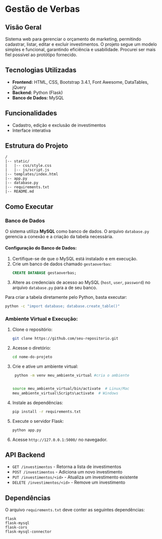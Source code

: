 # Gestão de Verbas

## Visão Geral
Sistema web para gerenciar o orçamento de marketing, permitindo cadastrar, listar, editar e excluir investimentos. O projeto segue um modelo simples e funcional, garantindo eficiência e usabilidade. Procurei ser mais fiel possível ao protótipo fornecido.

## Tecnologias Utilizadas
- **Frontend:** HTML, CSS, Bootstrap 3.4.1, Font Awesome, DataTables, jQuery
- **Backend:** Python (Flask)
- **Banco de Dados:** MySQL

## Funcionalidades
- Cadastro, edição e exclusão de investimentos
- Interface interativa

## Estrutura do Projeto
```
/
|-- static/
|   |-- css/style.css
|   |-- js/script.js
|-- templates/index.html
|-- app.py
|-- database.py
|-- requirements.txt
|-- README.md
```

## Como Executar

### Banco de Dados

O sistema utiliza **MySQL** como banco de dados. O arquivo `database.py` gerencia a conexão e a criação da tabela necessária.  

#### Configuração do Banco de Dados:
1. Certifique-se de que o MySQL está instalado e em execução.
2. Crie um banco de dados chamado `gestaoverbas`:
   ```sql
   CREATE DATABASE gestaoverbas;
   ```
3. Altere as credenciais de acesso ao MySQL (`host`, `user`, `password`) no arquivo `database.py` para a de seu banco.

Para criar a tabela diretamente pelo Python, basta executar:
```bash
python -c "import database; database.create_table()"
```
### Ambiente Virtual e Execução:

1. Clone o repositório:
   ```bash
   git clone https://github.com/seu-repositorio.git
   ```
2. Acesse o diretório:
   ```bash
   cd nome-do-projeto
   ```
3. Crie e ative um ambiente virtual:
   ```bash
    python -m venv meu_ambiente_virtual #cria o ambiente

   
   source meu_ambiente_virtual/bin/activate  # Linux/Mac
   meu_ambiente_virtual\Scripts\activate  # Windows
   ```
4. Instale as dependências:
   ```bash
   pip install -r requirements.txt
   ```
5. Execute o servidor Flask:
   ```bash
   python app.py
   ```
6. Acesse `http://127.0.0.1:5000/` no navegador.

## API Backend
- `GET /investimentos` - Retorna a lista de investimentos
- `POST /investimentos` - Adiciona um novo investimento
- `PUT /investimentos/<id>` - Atualiza um investimento existente
- `DELETE /investimentos/<id>` - Remove um investimento

## Dependências
O arquivo `requirements.txt` deve conter as seguintes dependências:
```
flask
flask-mysql
flask-cors
flask-mysql-connector
```


